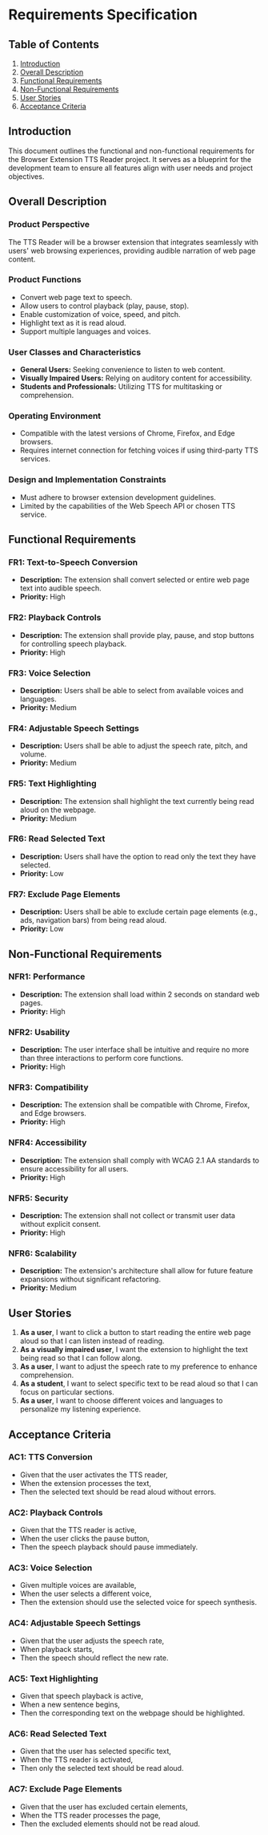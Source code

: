 # Requirements Specification

## Table of Contents
1. [Introduction](#introduction)
2. [Overall Description](#overall-description)
3. [Functional Requirements](#functional-requirements)
4. [Non-Functional Requirements](#non-functional-requirements)
5. [User Stories](#user-stories)
6. [Acceptance Criteria](#acceptance-criteria)

## Introduction
This document outlines the functional and non-functional requirements for the Browser Extension TTS Reader project. It serves as a blueprint for the development team to ensure all features align with user needs and project objectives.

## Overall Description
### Product Perspective
The TTS Reader will be a browser extension that integrates seamlessly with users' web browsing experiences, providing audible narration of web page content.

### Product Functions
- Convert web page text to speech.
- Allow users to control playback (play, pause, stop).
- Enable customization of voice, speed, and pitch.
- Highlight text as it is read aloud.
- Support multiple languages and voices.

### User Classes and Characteristics
- **General Users:** Seeking convenience to listen to web content.
- **Visually Impaired Users:** Relying on auditory content for accessibility.
- **Students and Professionals:** Utilizing TTS for multitasking or comprehension.

### Operating Environment
- Compatible with the latest versions of Chrome, Firefox, and Edge browsers.
- Requires internet connection for fetching voices if using third-party TTS services.

### Design and Implementation Constraints
- Must adhere to browser extension development guidelines.
- Limited by the capabilities of the Web Speech API or chosen TTS service.

## Functional Requirements

### FR1: Text-to-Speech Conversion
- **Description:** The extension shall convert selected or entire web page text into audible speech.
- **Priority:** High

### FR2: Playback Controls
- **Description:** The extension shall provide play, pause, and stop buttons for controlling speech playback.
- **Priority:** High

### FR3: Voice Selection
- **Description:** Users shall be able to select from available voices and languages.
- **Priority:** Medium

### FR4: Adjustable Speech Settings
- **Description:** Users shall be able to adjust the speech rate, pitch, and volume.
- **Priority:** Medium

### FR5: Text Highlighting
- **Description:** The extension shall highlight the text currently being read aloud on the webpage.
- **Priority:** Medium

### FR6: Read Selected Text
- **Description:** Users shall have the option to read only the text they have selected.
- **Priority:** Low

### FR7: Exclude Page Elements
- **Description:** Users shall be able to exclude certain page elements (e.g., ads, navigation bars) from being read aloud.
- **Priority:** Low

## Non-Functional Requirements

### NFR1: Performance
- **Description:** The extension shall load within 2 seconds on standard web pages.
- **Priority:** High

### NFR2: Usability
- **Description:** The user interface shall be intuitive and require no more than three interactions to perform core functions.
- **Priority:** High

### NFR3: Compatibility
- **Description:** The extension shall be compatible with Chrome, Firefox, and Edge browsers.
- **Priority:** High

### NFR4: Accessibility
- **Description:** The extension shall comply with WCAG 2.1 AA standards to ensure accessibility for all users.
- **Priority:** High

### NFR5: Security
- **Description:** The extension shall not collect or transmit user data without explicit consent.
- **Priority:** High

### NFR6: Scalability
- **Description:** The extension's architecture shall allow for future feature expansions without significant refactoring.
- **Priority:** Medium

## User Stories

1. **As a user**, I want to click a button to start reading the entire web page aloud so that I can listen instead of reading.
2. **As a visually impaired user**, I want the extension to highlight the text being read so that I can follow along.
3. **As a user**, I want to adjust the speech rate to my preference to enhance comprehension.
4. **As a student**, I want to select specific text to be read aloud so that I can focus on particular sections.
5. **As a user**, I want to choose different voices and languages to personalize my listening experience.

## Acceptance Criteria

### AC1: TTS Conversion
- Given that the user activates the TTS reader,
- When the extension processes the text,
- Then the selected text should be read aloud without errors.

### AC2: Playback Controls
- Given that the TTS reader is active,
- When the user clicks the pause button,
- Then the speech playback should pause immediately.

### AC3: Voice Selection
- Given multiple voices are available,
- When the user selects a different voice,
- Then the extension should use the selected voice for speech synthesis.

### AC4: Adjustable Speech Settings
- Given that the user adjusts the speech rate,
- When playback starts,
- Then the speech should reflect the new rate.

### AC5: Text Highlighting
- Given that speech playback is active,
- When a new sentence begins,
- Then the corresponding text on the webpage should be highlighted.

### AC6: Read Selected Text
- Given that the user has selected specific text,
- When the TTS reader is activated,
- Then only the selected text should be read aloud.

### AC7: Exclude Page Elements
- Given that the user has excluded certain elements,
- When the TTS reader processes the page,
- Then the excluded elements should not be read aloud.
